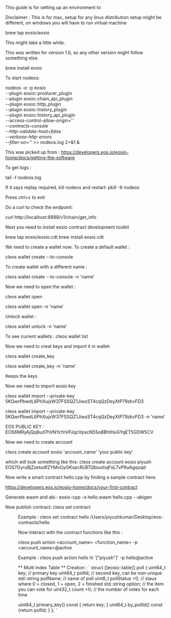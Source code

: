 This guide is for setting up an environment to 

Disclaimer :
This is for mac, setup for any linux distribution setup might be different, on windows you will have to run virtual machine

brew tap eosio/eosio

This might take a little while.

This was written for version 1.6, so any other version might follow something else. 

brew install eosio

To start nodeos:

nodeos -e -p eosio \
--plugin eosio::producer_plugin \
--plugin eosio::chain_api_plugin \
--plugin eosio::http_plugin \
--plugin eosio::history_plugin \
--plugin eosio::history_api_plugin \
--access-control-allow-origin='*' \
--contracts-console \
--http-validate-host=false \
--verbose-http-errors \
--filter-on='*' >> nodeos.log 2>&1 &

This was picked up from : https://developers.eos.io/eosio-home/docs/getting-the-software

To get logs :

tail -f nodeos.log

If it says replay required, kill nodeos and restart:
pkill -9 nodeos

Press ctrl+c to exit

Do a curl to check the endpoint:

curl http://localhost:8888/v1/chain/get_info

Next you need to install eosio contract development toolkit

brew tap eosio/eosio.cdt
brew install eosio.cdt

We need to create a wallet now:
To create a default wallet : 

cleos wallet create --to-console

To create wallet with a different name :

cleos wallet create --to-console -n 'name'

Now we need to open the wallet :

cleos wallet open

cleos wallet open -n 'name'

Unlock wallet : 

cleos wallet unlock -n 'name'

To see current wallets :
cleos wallet list

Now we need to creat keys and import it in wallet:

cleos wallet create_key

cleos wallet create_key -n 'name'

Keeps the keys

Now we need to import eosio key

cleos wallet import --private-key 5KQwrPbwdL6PhXujxW37FSSQZ1JiwsST4cqQzDeyXtP79zkvFD3

cleos wallet import --private-key 5KQwrPbwdL6PhXujxW37FSSQZ1JiwsST4cqQzDeyXtP79zkvFD3 -n 'name'


EOS PUBLIC KEY : EOS6MRyAjQq8ud7hVNYcfnVPJqcVpscN5So8BhtHuGYqET5GDW5CV


Now we need to create account

cleos create account eosio 'account_name' 'your public key'

which will look something like this:
cleos create account eosio piyush EOS7GyruBjZzetudfZYMoGyGKxpcRcBTQbiuxhqFsL7vP9uAgquqd



Now write a smart contract hello.cpp by finding a sample contract here:

https://developers.eos.io/eosio-home/docs/your-first-contract

Generate wasm and abi :
eosio-cpp -o hello.wasm hello.cpp --abigen

Now publish contract:
cleos set contract <dir> <absolue path>

Example :
cleos set contract hello /Users/piyushkumar/Desktop/eos-contracts/hello

Now interact with the contract functions like this :

cleos push action <account_name> <function_name> -p <account_name>@active

Example : cleos push action hello hi '["piyush"]' -p hello@active


** Multi Index Table **
Creation : 
` 
struct [[eosio::table]] poll 
{
  uint64_t key; // primary key
  uint64_t pollId; // second key, can be non-unique
  std::string pollName; // name of poll
  uint8_t pollStatus =0; // staus where 0 = closed, 1 = open, 2 = finished
  std::string option; // the item you can vote for
  uint32_t count =0; // the number of votes for each time

  uint64_t primary_key() const { return key; }
  uint64_t by_pollId() const {return pollId; }
};
`



